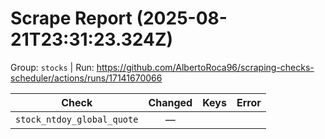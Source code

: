 # Scrape Report (2025-08-21T23:31:23.324Z)

Group: `stocks`  |  Run: https://github.com/AlbertoRoca96/scraping-checks-scheduler/actions/runs/17141670066

| Check | Changed | Keys | Error |
|---|:---:|:--|:--|
| `stock_ntdoy_global_quote` | — |  |  |
